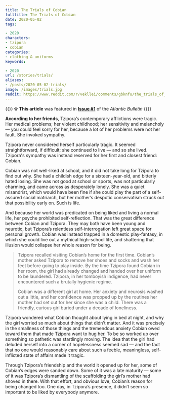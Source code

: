 ```yaml
---
title: The Trials of Cobian
fulltitle: The Trials of Cobian
date: 2020-05-02
tags:

- 2020
characters:
- tzipora
- cobian
categories:
- clothing & uniforms
keywords:

- 2020
url: /stories/trials/
aliases:
- /posts/2020-05-02-trials/
image: /images/trials.jpg
reddit: https://www.reddit.com/r/vekllei/comments/gbknfu/the_trials_of_cobian/
---
```

{{<note story>}}
✿ **This article** was featured in [**Issue #1**](/news/bulletin/2020/1) of the *Atlantic Bulletin*
{{</note>}}

**According to her friends**, Tzipora’s contemporary afflictions were tragic.  Her medical problems; her violent childhood; her sensitivity and melancholy — you could feel sorry for her, because a lot of her problems were not her fault. She invoked sympathy.

Tzipora never considered herself particularly tragic. It seemed straightforward, if difficult; she continued to live — and so she lived. Tzipora's sympathy was instead reserved for her first and closest friend: Cobian.

Cobian was not well-liked at school, and it did not take long for Tzipora to find out why. She had a childish edge for a sixteen-year-old, and bitterly hated losing. She was not good at school or sports, was not particularly charming, and came across as desperately lonely. She was a quiet misandrist, which would have been fine if she could play the part of a self-assured social matriarch, but her mother’s despotic conservatism struck out that possibility early on. Such is life.

And because her world was predicated on being liked and living a normal life, her psyche prohibited self-reflection. That was the great difference between Cobian and Tzipora. They may both have been young and neurotic, but Tzipora’s relentless self-interrogation left great space for personal growth. Cobian was instead trapped in a domestic play-fantasy, in which she could live out a mythical high-school life, and shattering that illusion would collapse her whole reason for being.

>Tzipora recalled visiting Cobian’s home for the first time. Cobian’s mother asked Tzipora to remove her shoes and socks and wash her feet before going to play inside. By the time Tzipora found Cobian in her room, the girl had already changed and handed over her uniform to be laundered. Tzipora, in her tomboyish indigence, had never encountered such a brutally hygienic regime.
>
>Cobian was a different girl at home. Her anxiety and neurosis washed out a little, and her confidence was propped up by the routines her mother had set out for her since she was a child. There was a friendly, curious girl buried under a decade of loneliness.

Tzipora wondered what Cobian thought about lying in bed at night, and why the girl worried so much about things that didn’t matter. And it was precisely in the smallness of those things and the tremendous anxiety Cobian owed toward them that made Tzipora want to hug her. To be so worked up over something so pathetic was startlingly moving. The idea that the girl had deluded herself into a corner of hopelessness seemed sad — and the fact that no one would reasonably care about such a feeble, meaningless, self-inflicted state of affairs made it tragic.

Through Tzipora’s friendship and the world it opened up for her, some of Cobian’s edges were sanded down. Some of it was a late maturity — some of it was Tzipora’s dismantling of the scaffolding the girl’s mother had shoved in there. With that effort, and obvious love, Cobian’s reason for being changed too. One day, in Tzipora’s presence, it didn’t seem so important to be liked by everybody anymore.
